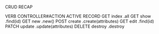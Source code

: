CRUD RECAP

VERB  CONTROLLER#ACTION   ACTIVE RECORD
GET         index           .all
GET         show            .find(id)
GET         new             .new()
POST        create          .create(attributes)
GET         edit            .find(id)
PATCH       update          .update(attributes)
DELETE      destroy         .destroy
